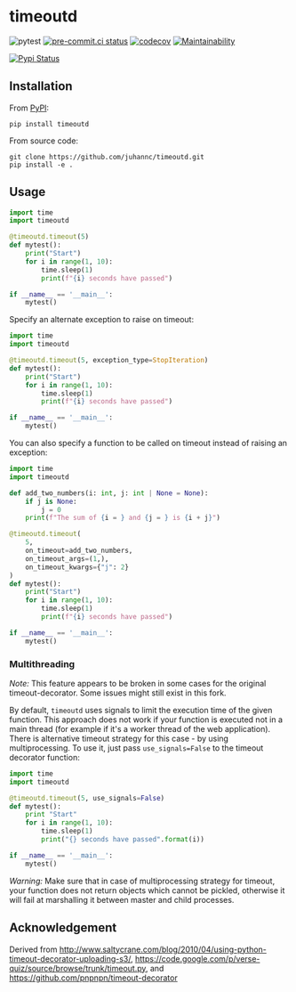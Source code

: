# timeoutd

![pytest](https://github.com/juhannc/timeoutd/actions/workflows/pytest.yml/badge.svg)
[![pre-commit.ci status](https://results.pre-commit.ci/badge/github/juhannc/timeoutd/main.svg)](https://results.pre-commit.ci/latest/github/juhannc/timeoutd/main)
[![codecov](https://codecov.io/gh/juhannc/timeoutd/branch/main/graph/badge.svg)](https://codecov.io/gh/juhannc/timeoutd)
[![Maintainability](https://api.codeclimate.com/v1/badges/ba14c01e22ad0343af8c/maintainability)](https://codeclimate.com/github/juhannc/timeoutd/maintainability)

[![Pypi Status](https://badge.fury.io/py/timeoutd.svg)](https://badge.fury.io/py/timeoutd)

## Installation

From [PyPI](https://pypi.org/project/timeoutd/):

```shell
pip install timeoutd
```

From source code:

```shell
git clone https://github.com/juhannc/timeoutd.git
pip install -e .
```

## Usage

```python
import time
import timeoutd

@timeoutd.timeout(5)
def mytest():
    print("Start")
    for i in range(1, 10):
        time.sleep(1)
        print(f"{i} seconds have passed")

if __name__ == '__main__':
    mytest()
```

Specify an alternate exception to raise on timeout:

```python
import time
import timeoutd

@timeoutd.timeout(5, exception_type=StopIteration)
def mytest():
    print("Start")
    for i in range(1, 10):
        time.sleep(1)
        print(f"{i} seconds have passed")

if __name__ == '__main__':
    mytest()

```

You can also specify a function to be called on timeout instead of raising an exception:

```python
import time
import timeoutd

def add_two_numbers(i: int, j: int | None = None):
    if j is None:
        j = 0
    print(f"The sum of {i = } and {j = } is {i + j}")

@timeoutd.timeout(
    5,
    on_timeout=add_two_numbers,
    on_timeout_args=(1,),
    on_timeout_kwargs={"j": 2}
)
def mytest():
    print("Start")
    for i in range(1, 10):
        time.sleep(1)
        print(f"{i} seconds have passed")

if __name__ == '__main__':
    mytest()
```

### Multithreading

_Note:_ This feature appears to be broken in some cases for the original timeout-decorator.
Some issues might still exist in this fork.

By default, `timeoutd` uses signals to limit the execution time of the given function.
This approach does not work if your function is executed not in a main thread (for example if it's a worker thread of the web application).
There is alternative timeout strategy for this case - by using multiprocessing.
To use it, just pass `use_signals=False` to the timeout decorator function:

```python
import time
import timeoutd

@timeoutd.timeout(5, use_signals=False)
def mytest():
    print "Start"
    for i in range(1, 10):
        time.sleep(1)
        print("{} seconds have passed".format(i))

if __name__ == '__main__':
    mytest()
```

_Warning:_
Make sure that in case of multiprocessing strategy for timeout, your function does not return objects which cannot be pickled, otherwise it will fail at marshalling it between master and child processes.

## Acknowledgement

Derived from
<http://www.saltycrane.com/blog/2010/04/using-python-timeout-decorator-uploading-s3/>, <https://code.google.com/p/verse-quiz/source/browse/trunk/timeout.py>, and <https://github.com/pnpnpn/timeout-decorator>

